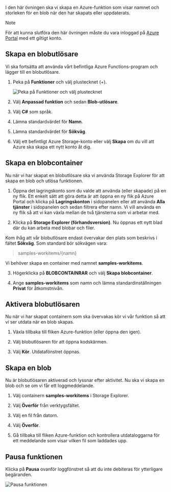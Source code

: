 I den här övningen ska vi skapa en Azure-funktion som visar namnet och storleken för en blob när den har skapats eller uppdaterats. 

> [!NOTE]
> För att kunna slutföra den här övningen måste du vara inloggad på [Azure Portal](https://portal.azure.com?azure-portal=true) med ett giltigt konto.

## <a name="create-a-blob-trigger"></a>Skapa en blobutlösare

Vi ska fortsätta att använda vårt befintliga Azure Functions-program och lägger till en blobutlösare.

1. Peka på **Funktioner** och välj plustecknet (+).

    ![Peka på Funktioner och välj plustecknet](../media-drafts/4-hover-function.png)

2. Välj **Anpassad funktion** och sedan **Blob-utlösare**.

3. Välj **C#** som språk. 

4. Lämna standardvärdet för **Namn**.

5. Lämna standardvärdet för **Sökväg**.

6. Välj ett befintligt Azure Storage-konto eller välj **Skapa** om du vill att Azure ska skapa ett nytt konto åt dig.

## <a name="create-a-blob-container"></a>Skapa en blobcontainer

Nu när vi har skapat en blobutlösare ska vi använda Storage Explorer för att skapa en blob och utlösa funktionen.

1. Öppna det lagringskonto som du valde att använda (eller skapade) på en ny flik. Ett enkelt sätt att göra detta är att öppna en ny flik på Azure Portal och klicka på **Lagringskonton** i sidopanelen eller att använda **Alla tjänster** i sidopanelen och sedan filtrera efter namn. Vi vill använda en ny flik så att vi kan växla mellan de två tjänsterna som vi arbetar med.

2. Klicka på **Storage Explorer (förhandsversion)**. Nu öppnas ett nytt blad där du kan arbeta med blobar och filer.

Kom ihåg att vår blobutlösare endast övervakar den plats som beskrivs i fältet **Sökväg**. Som standard bör sökvägen vara:

> samples-workitems/{namn}

Vi behöver skapa en container med namnet **samples-workitems**.

3. Högerklicka på **BLOBCONTAINRAR** och välj **Skapa blobcontainer**.

4. Ange **samples-workitems** som namn och lämna standardinställningen **Privat** för åtkomstnivån.

## <a name="turn-on-your-blob-trigger"></a>Aktivera blobutlösaren

Nu när vi har skapat containern som ska övervakas kör vi vår funktion så att vi ser utdata när en blob skapas.

1. Växla tillbaka till fliken Azure-funktion (eller öppna den igen).

2. Välj blobutlösaren för att öppna kodskärmen.

3. Välj **Kör**. Utdatafönstret öppnas.

## <a name="create-a-blob"></a>Skapa en blob

Nu är blobutlösaren aktiverad och lyssnar efter aktivitet. Nu ska vi skapa en blob och se om vi får ett loggmeddelande.

1. Välj containern **samples-workitems** i Storage Explorer.

2. Välj **Överför** från verktygsfältet.

3. Välj en fil från datorn.

4. Välj **Överför**.

5. Gå tillbaka till fliken Azure-funktion och kontrollera utdataloggarna för ett meddelande som visar vilken fil som laddades upp.

## <a name="pause-the-function"></a>Pausa funktionen

Klicka på **Pausa** ovanför loggfönstret så att du inte debiteras för ytterligare begäranden.

![Pausa funktionen](../media-drafts/4-pause-timer.png)


